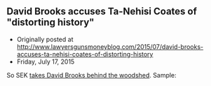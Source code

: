 ## David Brooks accuses Ta-Nehisi Coates of "distorting history"

 * Originally posted at http://www.lawyersgunsmoneyblog.com/2015/07/david-brooks-accuses-ta-nehisi-coates-of-distorting-history
 * Friday, July 17, 2015

So SEK [takes David Brooks behind the woodshed](http://www.salon.com/2015/07/17/david\_brooks\_scolds\_ta\_nehisi\_coates\_i\_think\_you\_distort\_history/). Sample:
